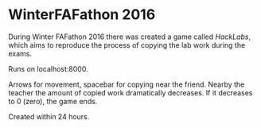 # WinterFAFathon 2016
During Winter FAFathon 2016 there was created a game called *HackLabs*, which aims to reproduce the process of copying the lab work during the exams.

Runs on localhost:8000. 

Arrows for movement, spacebar for copying near the friend. Nearby the teacher the amount of copied work dramatically decreases. If it decreases to 0 (zero), the game ends.

Created within 24 hours.
